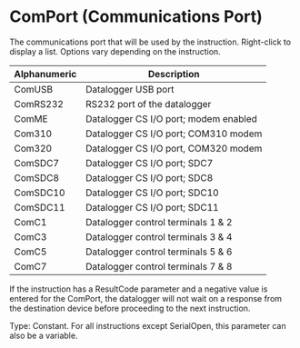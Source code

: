 # ComPort (Communications Port)

The communications port that will be used by the instruction. Right-click to display a list. Options vary depending on the instruction.

| Alphanumeric | Description                           |
| ------------ | ------------------------------------- |
| ComUSB       | Datalogger USB port                   |
| ComRS232     | RS232 port of the datalogger          |
| ComME        | Datalogger CS I/O port; modem enabled |
| Com310       | Datalogger CS I/O port; COM310 modem  |
| Com320       | Datalogger CS I/O port, COM320 modem  |
| ComSDC7      | Datalogger CS I/O port; SDC7          |
| ComSDC8      | Datalogger CS I/O port; SDC8          |
| ComSDC10     | Datalogger CS I/O port; SDC10         |
| ComSDC11     | Datalogger CS I/O port; SDC11         |
| ComC1        | Datalogger control terminals 1 & 2    |
| ComC3        | Datalogger control terminals 3 & 4    |
| ComC5        | Datalogger control terminals 5 & 6    |
| ComC7        | Datalogger control terminals 7 & 8    |

If the instruction has a ResultCode parameter and a negative value is entered for the ComPort, the datalogger will not wait on a response from the destination device before proceeding to the next instruction.

Type: Constant. For all instructions except SerialOpen, this parameter can also be a variable.

